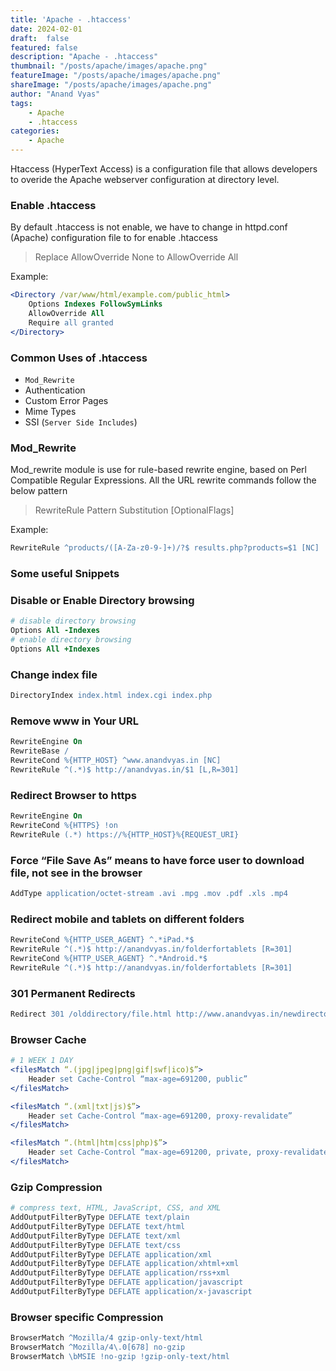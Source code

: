 ```yaml
---
title: 'Apache - .htaccess'
date: 2024-02-01
draft:  false   
featured: false  
description: "Apache - .htaccess"
thumbnail: "/posts/apache/images/apache.png"
featureImage: "/posts/apache/images/apache.png" 
shareImage: "/posts/apache/images/apache.png"
author: "Anand Vyas"
tags:
    - Apache
    - .htaccess
categories:     
    - Apache
---
```


Htaccess (HyperText Access) is a configuration file that allows developers to overide the Apache webserver configuration at directory level.

### Enable .htaccess
By default .htaccess is not enable, we have to change in httpd.conf (Apache) configuration file to for enable .htaccess

> Replace AllowOverride None to AllowOverride All

Example:
```apache
<Directory /var/www/html/example.com/public_html>
    Options Indexes FollowSymLinks
    AllowOverride All
    Require all granted
</Directory>
```

### Common Uses of .htaccess
- `Mod_Rewrite`
- Authentication
- Custom Error Pages
- Mime Types
- SSI (`Server Side Includes`)

### Mod_Rewrite
Mod_rewrite module is use for rule-based rewrite engine, based on Perl Compatible Regular Expressions. All the URL rewrite commands follow the below pattern

> RewriteRule Pattern Substitution [OptionalFlags]

Example:
```apache
RewriteRule ^products/([A-Za-z0-9-]+)/?$ results.php?products=$1 [NC]
```

### Some useful Snippets
### Disable or Enable Directory browsing
```apache 
# disable directory browsing
Options All -Indexes
# enable directory browsing
Options All +Indexes
```

### Change index file
```apache
DirectoryIndex index.html index.cgi index.php
```

### Remove www in Your URL
```apache
RewriteEngine On
RewriteBase /
RewriteCond %{HTTP_HOST} ^www.anandvyas.in [NC]
RewriteRule ^(.*)$ http://anandvyas.in/$1 [L,R=301]
```

### Redirect Browser to https
```apache
RewriteEngine On
RewriteCond %{HTTPS} !on
RewriteRule (.*) https://%{HTTP_HOST}%{REQUEST_URI}
```

### Force “File Save As” means to have force user to download file, not see in the browser
```apache
AddType application/octet-stream .avi .mpg .mov .pdf .xls .mp4
```

### Redirect mobile and tablets on different folders
```apache
RewriteCond %{HTTP_USER_AGENT} ^.*iPad.*$
RewriteRule ^(.*)$ http://anandvyas.in/folderfortablets [R=301]
RewriteCond %{HTTP_USER_AGENT} ^.*Android.*$
RewriteRule ^(.*)$ http://anandvyas.in/folderfortablets [R=301]
```

### 301 Permanent Redirects
```apache
Redirect 301 /olddirectory/file.html http://www.anandvyas.in/newdirectory/file.html
```

### Browser Cache
```apache
# 1 WEEK 1 DAY
<filesMatch “.(jpg|jpeg|png|gif|swf|ico)$”>
    Header set Cache-Control “max-age=691200, public”
</filesMatch>

<filesMatch “.(xml|txt|js)$”>
    Header set Cache-Control “max-age=691200, proxy-revalidate”
</filesMatch>

<filesMatch “.(html|htm|css|php)$”>
    Header set Cache-Control “max-age=691200, private, proxy-revalidate”
</filesMatch>
```

### Gzip Compression
```apache
# compress text, HTML, JavaScript, CSS, and XML
AddOutputFilterByType DEFLATE text/plain
AddOutputFilterByType DEFLATE text/html
AddOutputFilterByType DEFLATE text/xml
AddOutputFilterByType DEFLATE text/css
AddOutputFilterByType DEFLATE application/xml
AddOutputFilterByType DEFLATE application/xhtml+xml
AddOutputFilterByType DEFLATE application/rss+xml
AddOutputFilterByType DEFLATE application/javascript
AddOutputFilterByType DEFLATE application/x-javascript
```

### Browser specific Compression
```apache
BrowserMatch ^Mozilla/4 gzip-only-text/html
BrowserMatch ^Mozilla/4\.0[678] no-gzip
BrowserMatch \bMSIE !no-gzip !gzip-only-text/html
```
